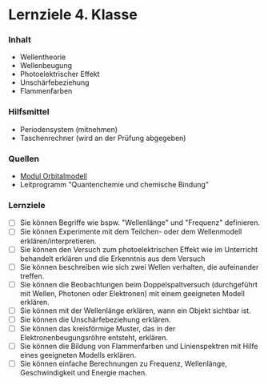 # Lernziele 4. Klasse

### **Inhalt**

* Wellentheorie
* Wellenbeugung
* Photoelektrischer Effekt
* Unschärfebeziehung
* Flammenfarben

### Hilfsmittel

* Periodensystem (mitnehmen)
* Taschenrechner (wird an der Prüfung abgegeben)

### **Quellen**

* [Modul Orbitalmodell](<../README (1).md>)
* Leitprogramm "Quantenchemie und chemische Bindung"&#x20;

### Lernziele

* [ ] Sie können Begriffe wie bspw. "Wellenlänge" und "Frequenz" definieren.
* [ ] Sie können Experimente mit dem Teilchen- oder dem Wellenmodell erklären/interpretieren.
* [ ] Sie können den Versuch zum photoelektrischen Effekt wie im Unterricht behandelt erklären und die Erkenntnis aus dem Versuch&#x20;
* [ ] Sie können beschreiben wie sich zwei Wellen verhalten, die aufeinander treffen.
* [ ] Sie können  die Beobachtungen beim Doppelspaltversuch (durchgeführt mit Wellen, Photonen oder Elektronen) mit einem geeigneten Modell erklären.
* [ ] Sie können mit der Wellenlänge erklären, wann ein Objekt sichtbar ist.
* [ ] Sie können die Unschärfebeziehung erklären.
* [ ] Sie können das kreisförmige Muster, das in der Elektronenbeugungsröhre entsteht, erklären.
* [ ] Sie können die Bildung von Flammenfarben und Linienspektren mit Hilfe eines geeigneten Modells erklären.
* [ ] Sie können einfache Berechnungen zu Frequenz, Wellenlänge, Geschwindigkeit und Energie machen.
